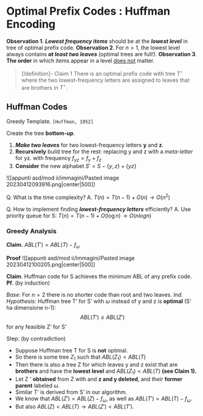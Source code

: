 
# Optimal Prefix Codes : Huffman Encoding

**Observation 1**. _**Lowest frequency items**_ should be at the _**lowest level**_ in tree of optimal prefix code.
**Observation 2**. For $n > 1$, the lowest level always contains _**at least two leaves**_ (optimal trees are full!).
**Observation 3**. **The order** in which items appear in a level <u>does not</u> matter.

>[!definition]- Claim 1
>There is an optimal prefix code with tree $T^\star$ where the two lowest-frequency letters are assigned to leaves that are brothers in $T^\star$.

## Huffman Codes

Greedy Template. `[Huffman, 1952]`

Create the tree **bottom-up**.

1) **_Make two leaves_** for two lowest-frequency letters **y** and **z**.
2) **Recursively** build tree for the rest: replacing y and z with a _meta-letter_ for yz. with frequency $f_{yz} = f_y + f_z$
3) **Consider** the new alphabet $S' = S - \{y,z\} + \{yz\}$

![[appunti asd/mod ii/immagini/Pasted image 20230412093916.png|center|500]]

Q. What is the time complexity?
A. $T(n) = T(n-1) + O(n)\to O(n^2)$

Q. How to implement finding _**lowest-frequency letters**_ efficiently?
A. Use priority queue for S: $T(n) = T(n-1) + O(\log{n})\to O(n logn)$

### Greedy Analysis

**Claim.** $ABL(T') = ABL(T) - f_{\omega}$

**Proof** 
![[appunti asd/mod ii/immagini/Pasted image 20230412100205.png|center|500]]

**Claim**. Huffman code for S achieves the minimum ABL of any prefix code.
**Pf**. (by induction)

_Base_: For $n=2$ there is no shorter code than root and two leaves.
_Ind. Hypothesis_: Huffman tree T’ for S’ with $\omega$ instead of y and z is **optimal** (S' ha dimensione n-1):
$$ABL( T' ) \leq ABL( Z' )$$for any feasible Z’ for S’

Step: (by contradiction)
- Suppose Huffman tree T for S is **not** optimal.
- So there is some tree $Z_1$ such that $ABL(Z_1) \lt ABL(T)$
- Then there is also a tree Z for which leaves y and z exist that are **brothers** and have the **lowest level** and $ABL(Z_1) \lt ABL(T)$ **(see Claim 1).**
- Let Z ' **obtained** from Z with and **z and y deleted**, and their **former parent** labeled $\omega$.
- Similar T’ is derived from S’ in our algorithm.
- We know that $ABL(Z')=ABL(Z)-f_{\omega}$, as well as $ABL(T')=ABL(T)-f_{\omega}$.
- But also $ABL(Z) \lt ABL(T) \to ABL(Z') \lt ABL(T')$.
